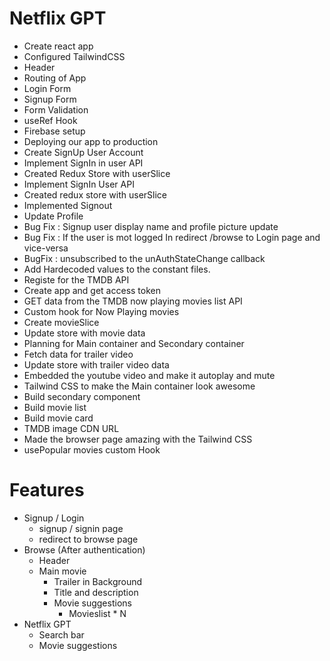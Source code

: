 # Netflix GPT

- Create react app
- Configured TailwindCSS
- Header
- Routing of App
- Login Form
- Signup Form
- Form Validation
- useRef Hook
- Firebase setup
- Deploying our app to production
- Create SignUp User Account
- Implement SignIn in user API
- Created Redux Store with userSlice
- Implement SignIn User API
- Created redux store with userSlice
- Implemented Signout
- Update Profile
- Bug Fix : Signup user display name and profile picture update
- Bug Fix : If the user is mot logged In redirect /browse to Login page and vice-versa
- BugFix : unsubscribed to the unAuthStateChange callback
- Add Hardecoded values to the constant files.
- Registe for the TMDB API
- Create app and get access token
- GET data from the TMDB now playing movies list API
- Custom hook for Now Playing movies
- Create movieSlice
- Update store with movie data
- Planning for Main container and Secondary container
- Fetch data for trailer video
- Update store with trailer video data
- Embedded the youtube video and make it autoplay and mute
- Tailwind CSS to make the Main container look awesome
- Build secondary component
- Build movie list
- Build movie card
- TMDB image CDN URL
- Made the browser page amazing with the Tailwind CSS
- usePopular movies custom Hook

# Features

- Signup / Login
  - signup / signin page
  - redirect to browse page
- Browse (After authentication)
  - Header
  - Main movie
    - Trailer in Background
    - Title and description
    - Movie suggestions
      - Movieslist \* N
- Netflix GPT
  - Search bar
  - Movie suggestions
